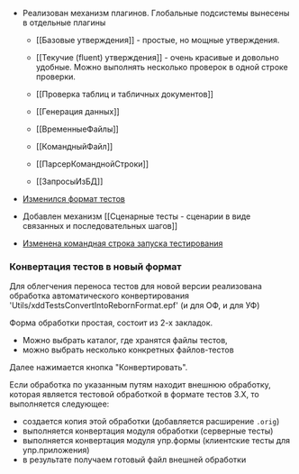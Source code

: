 * Реализован механизм плагинов. Глобальные подсистемы вынесены в отдельные плагины
  * [[Базовые утверждения]] - простые, но мощные утверждения.
  * [[Текучие (fluent) утверждения]] - очень красивые и довольно удобные. Можно выполнять несколько проверок в одной строке проверки.
  * [[Проверка таблиц и табличных документов]]

  * [[Генерация данных]]
  * [[ВременныеФайлы]]
  * [[КомандныйФайл]]
  * [[ПарсерКоманднойСтроки]]
  * [[ЗапросыИзБД]]

* [Изменился формат тестов](Создание-файлов-тестов)

* Добавлен механизм [[Сценарные тесты - сценарии в виде связанных и последовательных шагов]]

* [Изменена командная строка запуска тестирования](Запуск-тестов-из-командной-строки-и-получение-файлов-результатов)

### Конвертация тестов в новый формат

Для облегчения переноса тестов для новой версии реализована обработка автоматического конвертирования 'Utils/xddTestsConvertIntoRebornFormat.epf' (и для ОФ, и для УФ)

Форма обработки простая, состоит из 2-х закладок.

* Можно выбрать каталог, где хранятся файлы тестов, 
* можно выбрать несколько конкретных файлов-тестов

Далее нажимается кнопка "Конвертировать".

Если обработка по указанным путям находит внешнюю обработку, которая является тестовой обработкой в формате тестов 3.Х, то  выполняется следующее:
  * создается копия этой обработки (добавляется расширение `.orig`) 
  * выполняется конвертация модуля обработки (серверные тесты) 
  * выполняется конвертация модуля упр.формы (клиентские тесты для упр.приложения)
  * в результате получаем готовый файл внешней обработки